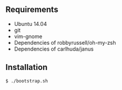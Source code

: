 ## Requirements

- Ubuntu 14.04
- git
- vim-gnome
- Dependencies of robbyrussell/oh-my-zsh
- Dependencies of carlhuda/janus

## Installation

```sh
$ ./bootstrap.sh
```
